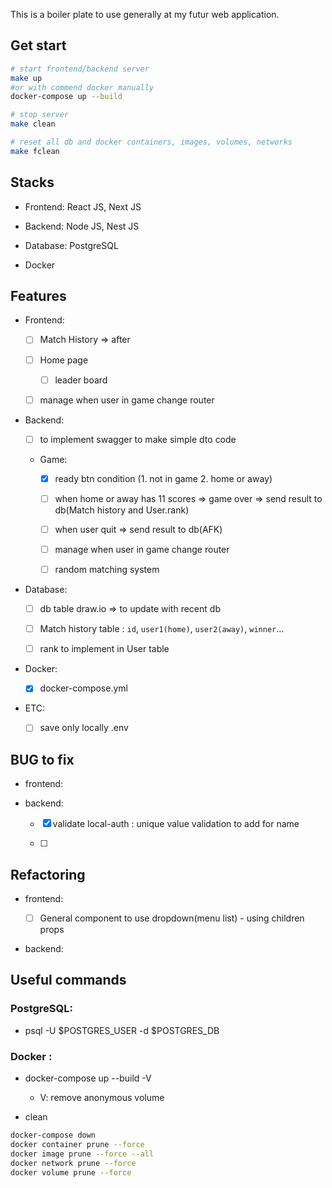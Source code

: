 This is a boiler plate to use generally at my futur web application.

## Get start

```bash
# start frontend/backend server
make up
#or with commend docker manually
docker-compose up --build

# stop server
make clean

# reset all db and docker containers, images, volumes, networks
make fclean
```

## Stacks

- Frontend: React JS, Next JS

- Backend: Node JS, Nest JS

- Database: PostgreSQL

- Docker

## Features

- Frontend:

  - [ ] Match History => after

  - [ ] Home page

    - [ ] leader board

  - [ ] manage when user in game change router

- Backend:

  - [ ] to implement swagger to make simple dto code

  - Game:

    - [x] ready btn condition (1. not in game 2. home or away)

    - [ ] when home or away has 11 scores => game over => send result to db(Match history and User.rank)

    - [ ] when user quit => send result to db(AFK)

    - [ ] manage when user in game change router

    - [ ] random matching system

- Database:

  - [ ] db table draw.io => to update with recent db

  - [ ] Match history table : `id`, `user1(home)`, `user2(away)`, `winner`...

  - [ ] rank to implement in User table

- Docker:

  - [x] docker-compose.yml

- ETC:

  - [ ] save only locally .env

## BUG to fix

- frontend:

- backend:

  - [x] validate local-auth : unique value validation to add for name

  - [ ]

## Refactoring

- frontend:

  - [ ] General component to use dropdown(menu list) - using children props

- backend:

## Useful commands

### PostgreSQL:

- psql -U $POSTGRES_USER -d $POSTGRES_DB

### Docker :

- docker-compose up --build -V

  - V: remove anonymous volume

- clean

```bash
docker-compose down
docker container prune --force
docker image prune --force --all
docker network prune --force
docker volume prune --force
```
